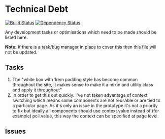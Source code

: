 # Technical Debt

[![Build Status](https://travis-ci.org/ministryofjustice/clarity-prototype-kit.svg?branch=master)](https://travis-ci.org/ministryofjustice/clarity-prototype-kit)
[![Dependency Status](https://gemnasium.com/ministryofjustice/clarity-prototype-kit.svg)](https://gemnasium.com/ministryofjustice/clarity-prototype-kit)

Any development tasks or optimisations which need to be made should be listed here.

**Note:** If there is a task/bug manager in place to cover this then this file will not be updated.

## Tasks

1. The "white box with 1rem padding style has become common throughout the site, it makes sense to make it a mixin and utility class and apply it throughout"
2. In order to get this out quickly. I've not taken advantage of context switching which means some components are not reusable or are tied to a particular page. As it's only an issue in the prototype it's not a priority to fix but ideally all components should use context.value instead of (for example) poll.value, this way the context can be specified at page level.
## Issues
